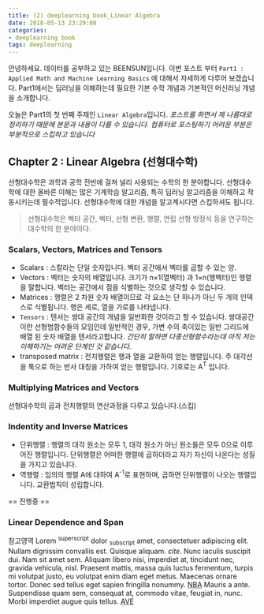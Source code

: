 ```yaml
---
title: (2) deeplearning book_Linear Algebra
date: 2018-05-13 23:29:08
categories:
- deeplearning book
tags: deeplearning
---
```


안녕하세요. 데이터를 공부하고 있는 BEENSUN입니다.
이번 포스트 부터 `Part1 : Applied Math and Machine Learning Basics` 에 대해서 자세하게 다루어 보겠습니다. Part1에서는 딥러닝을 이해하는데 필요한 기본 수학 개념과 기본적인 머신러닝 개념을 소개합니다.

오늘은 Part1의 첫 번째 주제인 `Linear Algebra`입니다.
*포스트를 하면서 제 나름대로 정리하기 때문에 본문과 내용이 다를 수 있습니다. 컴퓨터로 포스팅하기 어려운 부분은 부분적으로 스킵하고 있습니다*

## Chapter 2 : Linear Algebra (선형대수학)

 선형대수학은 과학과 공학 전반에 걸쳐 널리 사용되는 수학의 한 분야합니다. 선형대수학에 대한 올바른 이해는 많은 기계학습 알고리즘, 특히 딥러닝 알고리즘을 이해하고 작동시키는데 필수적입니다. 선형대수학에 대한 개념을 알고계시다면 스킵하셔도 됩니다.

> 선형대수학은 벡터 공간, 벡터, 선형 변환, 행렬, 연립 선형 방정식 등을 연구하는 대수학의 한 분야이다.

### Scalars, Vectors, Matrices and Tensors

- Scalars : 스칼라는 단일 숫자입니다. 벡터 공간에서 벡터를 곱할 수 있는 양.
- Vectors : 벡터는 숫자의 배열입니다. 크기가 n×1(열벡터) 과 1×n(행벡터)인 행렬을 말합니다. 벡터는 공간에서 점을 식별하는 것으로 생각할 수 있습니다.
- Matrices : 행렬은 2 차원 숫자 배열이므로 각 요소는 단 하나가 아닌 두 개의 인덱스로 식별됩니다. 행은 세로, 열을 가로를 나타냅니다.
- `Tensors` : 텐서는 쌍대 공간의 개념을 일반화한 것이라고 할 수 있습니다. 쌍대공간이란 선형범함수들의 모임인데 일반적인 경우, 가변 수의 축이있는 일반 그리드에 배열 된 숫자 배열을 텐서라고합니다.
*간단히 말하면 다중선형함수라는데 아직 저는 이해하기는 어려운 단계인 것 같습니다.*
- transposed matrix : 전치행렬은 행과 열을 교환하여 얻는 행렬입니다. 주 대각선을 툭으로 하는 반사 대칭을 가하여 얻는 행렬입니다. 기호로는 A<sup>T</sup> 입니다.

### Multiplying Matrices and Vectors

 선형대수학의 곱과 전치행렬의 연산과정을 다루고 있습니다.(스킵)

### Indentity and Inverse Matrices

- 단위행렬 : 행렬의 대각 원소는 모두 1, 대각 원소가 아닌 원소들은 모두 0으로 이루어진 행렬입니다. 단위행렬은 어떠한 행렬에 곱하더라고 자기 자신이 나온다는 성질을 가지고 있습니다.
- 역행렬 : 임의의 행렬 A에 대하여 A<sup>-1</sup>로 표현하며, 곱하면 단위행렬이 나오는 행렬입니다. 교환법칙이 성립합니다.

== 진행중 ==

### Linear Dependence and Span

참고영역
Lorem <sup>superscript</sup> dolor <sub>subscript</sub> amet, consectetuer adipiscing elit. Nullam dignissim convallis est. Quisque aliquam. <cite>cite</cite>. Nunc iaculis suscipit dui. Nam sit amet sem. Aliquam libero nisi, imperdiet at, tincidunt nec, gravida vehicula, nisl. Praesent mattis, massa quis luctus fermentum, turpis mi volutpat justo, eu volutpat enim diam eget metus. Maecenas ornare tortor. Donec sed tellus eget sapien fringilla nonummy. <acronym title="National Basketball Association">NBA</acronym> Mauris a ante. Suspendisse quam sem, consequat at, commodo vitae, feugiat in, nunc. Morbi imperdiet augue quis tellus.  <abbr title="Avenue">AVE</abbr>
